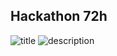 ## Hackathon 72h

![title](https://github.com/fenrisl/Star-Love/blob/dev25/1.PNG)
![description](https://github.com/fenrisl/Star-Love/blob/dev25/2.PNG)



